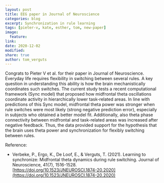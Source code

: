 ```yaml
---
layout: post
title: EEG paper in Journal of Neuroscience
categories: blog
excerpt: Synchronization in rule learning
tags: [pieter-v, kate, esther, tom, new-paper]
image:
  feature:
link:
date: 2020-12-02
modified:
share: true
author: tom_verguts
---
```


Congrats to Pieter V et al. for their paper in Journal of Neuroscience. Everyday life requires flexibility in switching between several rules. A key question in understanding this ability is how the brain mechanistically coordinates such switches. The current study tests a recent computational framework (Sync model) that proposed how midfrontal theta oscillations coordinate activity in hierarchically lower task-related areas. In line with predictions of this Sync model, midfrontal theta power was stronger when rule switches were most likely (strong negative prediction error), especially in subjects who obtained a better model fit. Additionally, also theta phase connectivity between midfrontal and task-related areas was increased after negative feedback. Thus, the data provided support for the hypothesis that the brain uses theta power and synchronization for flexibly switching between rules.

Reference:
- Verbeke, P., Ergo, K., De Loof, E., & Verguts, T. (2021). Learning to synchronize: Midfrontal theta dynamics during rule switching. Journal of Neuroscience, 41(7), 1516-1528. [https://doi.org/10.1523/JNEUROSCI.1874-20.2020](https://doi.org/10.1523/JNEUROSCI.1874-20.2020)